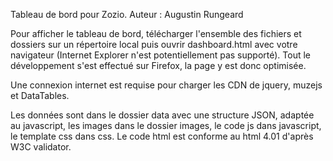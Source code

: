 Tableau de bord pour Zozio.
Auteur : Augustin Rungeard

Pour afficher le tableau de bord, télécharger l'ensemble des fichiers et dossiers sur un répertoire local puis ouvrir dashboard.html avec votre navigateur (Internet Explorer n'est potentiellement pas supporté). Tout le développement s'est effectué sur Firefox, la page y est donc optimisée.

Une connexion internet est requise pour charger les CDN de jquery, muzejs et DataTables.

Les données sont dans le dossier data avec une structure JSON, adaptée au javascript, les images dans le dossier images, le code js dans javascript, le template css dans css. Le code html est conforme au html 4.01 d'après W3C validator.
